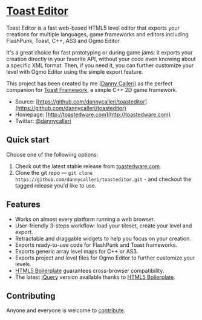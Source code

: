 # [Toast Editor](http://toastedware.com)

Toast Editor is a fast web-based HTML5 level editor that exports your
creations for multiple languages, game frameworks and editors including FlashPunk, Toast, C++, AS3 and Ogmo Editor. 


It's a great choice for fast prototyping or during game jams: it exports
your creation directly in your favorite API, without your code even knowing about
a specific XML format.
Then, if you need it, you can further customize your level with Ogmo Editor using the simple
export feature.

This project has been created by me ([Danny Calleri](http//www.twitter.com/dannycalleri)) as
the perfect companion for [Toast Framework](https://github.com/dannycalleri/toast), a simple C++ 2D game framework.

* Source: [https://github.com/dannycalleri/toasteditor](https://github.com/dannycalleri/toasteditor)
* Homepage: [http://toastedware.com](http://toastedware.com)
* Twitter: [@dannycalleri](http//www.twitter.com/dannycalleri)


## Quick start

Choose one of the following options:

1. Check out the latest stable release from
   [toastedware.com](http://toastedware.com/).
2. Clone the git repo — `git clone
   https://github.com/dannycalleri/toasteditor.git` - and checkout the tagged
   release you'd like to use.


## Features

* Works on almost every platform running a web browser.
* User-friendly 3-steps workflow: load your tileset, create your level and export.
* Retractable and draggable widgets to help you focus on your creation.
* Exports ready-to-use code for FlashPunk and Toast frameworks.
* Exports generic array level maps for C++ or AS3.
* Exports project and level files for Ogmo Editor to further customize your levels.
* [HTML5 Boilerplate](https://github.com/h5bp/html5-boilerplate) guarantees 
  cross-browser compatibility.
* The latest [jQuery](http://jquery.com/) version available thanks to 
  [HTML5 Boilerplate](https://github.com/h5bp/html5-boilerplate).


## Contributing

Anyone and everyone is welcome to [contribute](CONTRIBUTING.md). 
